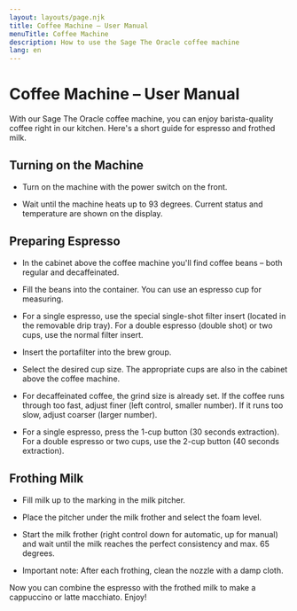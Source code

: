 ```yaml
---
layout: layouts/page.njk
title: Coffee Machine – User Manual
menuTitle: Coffee Machine
description: How to use the Sage The Oracle coffee machine
lang: en
---
```


# Coffee Machine – User Manual

With our Sage The Oracle coffee machine, you can enjoy barista-quality coffee right in our kitchen. Here's a short guide for espresso and frothed milk.

## Turning on the Machine

- Turn on the machine with the power switch on the front.

- Wait until the machine heats up to 93 degrees. Current status and temperature are shown on the display.

## Preparing Espresso

- In the cabinet above the coffee machine you'll find coffee beans – both regular and decaffeinated.

- Fill the beans into the container. You can use an espresso cup for measuring.

- For a single espresso, use the special single-shot filter insert (located in the removable drip tray). For a double espresso (double shot) or two cups, use the normal filter insert.

- Insert the portafilter into the brew group.

- Select the desired cup size. The appropriate cups are also in the cabinet above the coffee machine.

- For decaffeinated coffee, the grind size is already set. If the coffee runs through too fast, adjust finer (left control, smaller number). If it runs too slow, adjust coarser (larger number).

- For a single espresso, press the 1-cup button (30 seconds extraction). For a double espresso or two cups, use the 2-cup button (40 seconds extraction).

## Frothing Milk

- Fill milk up to the marking in the milk pitcher.

- Place the pitcher under the milk frother and select the foam level.

- Start the milk frother (right control down for automatic, up for manual) and wait until the milk reaches the perfect consistency and max. 65 degrees.

- Important note: After each frothing, clean the nozzle with a damp cloth.

Now you can combine the espresso with the frothed milk to make a cappuccino or latte macchiato. Enjoy!